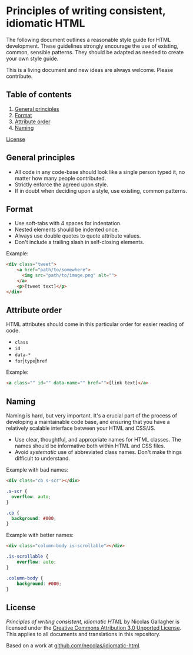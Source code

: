 # Principles of writing consistent, idiomatic HTML

The following document outlines a reasonable style guide for HTML development.
These guidelines strongly encourage the use of existing, common, sensible
patterns. They should be adapted as needed to create your own style guide.

This is a living document and new ideas are always welcome. Please
contribute.


## Table of contents

1. [General principles](#general-principles)
2. [Format](#format)
3. [Attribute order](#attribute-order)
4. [Naming](#naming)

[License](#license)


<a name="general-principles"></a>
## General principles

* All code in any code-base should look like a single person typed it, no
  matter how many people contributed.
* Strictly enforce the agreed upon style.
* If in doubt when deciding upon a style, use existing, common patterns.


<a name="format"></a>
## Format

* Use soft-tabs with 4 spaces for indentation.
* Nested elements should be indented once.
* Always use double quotes to quote attribute values.
* Don't include a trailing slash in self-closing elements.

Example:

```html
<div class="tweet">
    <a href="path/to/somewhere">
      <img src="path/to/image.png" alt="">
    </a>
    <p>[tweet text]</p>
</div>
```


<a name="html-attribute-order"></a>
## Attribute order

HTML attributes should come in this particular order for easier reading of code.

* `class`
* `id`
* `data-*`
* `for`|`type`|`href`

Example:

````html
<a class="" id="" data-name="" href="">[link text]</a>
````


<a name="naming"></a>
## Naming

Naming is hard, but very important. It's a crucial part of the process of
developing a maintainable code base, and ensuring that you have a relatively
scalable interface between your HTML and CSS/JS.

* Use clear, thoughtful, and appropriate names for HTML classes. The names
  should be informative both within HTML and CSS files.
* Avoid _systematic_ use of abbreviated class names. Don't make things
  difficult to understand.

Example with bad names:

```html
<div class="cb s-scr"></div>
```

```css
.s-scr {
  overflow: auto;
}

.cb {
  background: #000;
}
```

Example with better names:

```html
<div class="column-body is-scrollable"></div>
```

```css
.is-scrollable {
    overflow: auto;
}

.column-body {
    background: #000;
}
```

<a name="license"></a>
## License

_Principles of writing consistent, idiomatic HTML_ by Nicolas Gallagher is
licensed under the [Creative Commons Attribution 3.0 Unported
License](http://creativecommons.org/licenses/by/3.0/). This applies to all
documents and translations in this repository.

Based on a work at
[github.com/necolas/idiomatic-html](https://github.com/necolas/idiomatic-html).
